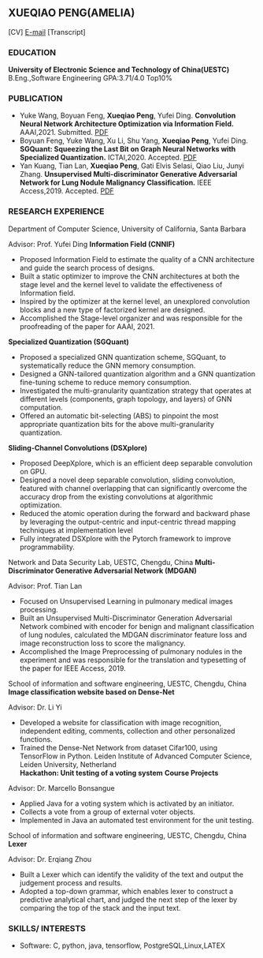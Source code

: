 ## XUEQIAO PENG(AMELIA)

[CV]  [E-mail](ameliapxq0131@gmail.com)
[Transcript]  

### EDUCATION
**University of Electronic Science and Technology of China(UESTC)**  
B.Eng.,Software Engineering                 GPA:3.71/4.0 Top10%  


### PUBLICATION  
- Yuke Wang, Boyuan Feng, **Xueqiao Peng**, Yufei Ding. 
  **Convolution Neural Network Architecture Optimization via Information Field.**
  AAAI,2021. Submitted. [PDF](https://arxiv.org/abs/2009.05236)
- Boyuan Feng, Yuke Wang, Xu Li, Shu Yang, **Xueqiao Peng**, Yufei Ding. 
  **SGQuant: Squeezing the Last Bit on Graph Neural Networks with Specialized Quantization.**
  ICTAI,2020. Accepted. [PDF](https://arxiv.org/abs/2007.05100)
- Yan Kuang, Tian Lan, **Xueqiao Peng**, Gati Elvis Selasi, Qiao Liu, Junyi Zhang. 
  **Unsupervised Multi-discriminator Generative Adversarial Network for Lung Nodule Malignancy Classification.**   IEEE Access,2019. Accepted. [PDF](https://ieeexplore.ieee.org/abstract/document/9066829)

### RESEARCH EXPERIENCE

Department of Computer Science, University of California, Santa Barbara

Advisor: Prof. Yufei Ding
**Information Field (CNNIF)**

*	Proposed Information Field to estimate the quality of a CNN architecture and guide the search process of designs.
*	Built a static optimizer to improve the CNN architectures at both the stage level and the kernel level to validate the effectiveness of Information field.
* Inspired by the optimizer at the kernel level, an unexplored convolution blocks and a new type of factorized kernel are designed.
*	Accomplished the Stage-level organizer and was responsible for the proofreading of the paper for AAAI, 2021.

**Specialized Quantization (SGQuant)**

*	Proposed a specialized GNN quantization scheme, SGQuant, to systematically reduce the GNN memory consumption.
*	Designed a GNN-tailored quantization algorithm and a GNN quantization fine-tuning scheme to reduce memory consumption.
*	Investigated the multi-granularity quantization strategy that operates at different levels (components, graph topology, and layers) of GNN computation.
*	Offered an automatic bit-selecting (ABS) to pinpoint the most appropriate quantization bits for the above multi-granularity quantization.

**Sliding-Channel Convolutions (DSXplore)**

*	Proposed DeepXplore, which is an efficient deep separable convolution on GPU.
*	Designed a novel deep separable convolution, sliding convolution, featured with channel overlapping that can significantly overcome the accuracy drop from the existing convolutions at algorithmic optimization.
*	Reduced the atomic operation during the forward and backward phase by leveraging the output-centric and input-centric thread mapping techniques at implementation level
*	Fully integrated DSXplore with the Pytorch framework to improve programmability.


Network and Data Security Lab, UESTC, Chengdu, China
**Multi-Discriminator Generative Adversarial Network (MDGAN)**

Advisor: Prof. Tian Lan
*	Focused on Unsupervised Learning in pulmonary medical images processing.
*	Built an Unsupervised Multi-Discriminator Generation Adversarial Network combined with encoder for benign and malignant classification of lung nodules, calculated the MDGAN discriminator feature loss and image reconstruction loss to score the malignancy.
*	Accomplished the Image Preprocessing of pulmonary nodules in the experiment and was responsible for the translation and typesetting of the paper for IEEE Access, 2019.


School of information and software engineering, UESTC, Chengdu, China
**Image classification website based on Dense-Net**

Advisor: Dr. Li Yi
* Developed a website for classification with image recognition, independent editing, comments, collection and other personalized functions.
*	Trained the Dense-Net Network from dataset Cifar100, using TensorFlow in Python.
                                                                                                                 Leiden Institute of Advanced Computer Science, Leiden University, Netherland                           
**Hackathon: Unit testing of a voting system**
**Course Projects**  

Advisor: Dr. Marcello Bonsangue
* Applied Java for a voting system which is activated by an initiator.
*	Collects a vote from a group of external voter objects.
*	Implemented in Java an automated test environment for the unit testing.

School of information and software engineering, UESTC, Chengdu, China
**Lexer**

Advisor: Dr. Erqiang Zhou
* Built a Lexer which can identify the validity of the text and output the judgement process and results.
*	Adopted a top-down grammar, which enables lexer to construct a predictive analytical chart, and judged the next step of the lexer by comparing the top of the stack and the input text.

### SKILLS/ INTERESTS  
- Software: C, python, java, tensorflow, PostgreSQL,Linux,LATEX 
  
